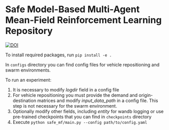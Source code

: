 # Safe Model-Based Multi-Agent Mean-Field Reinforcement Learning Repository

[![DOI](https://zenodo.org/badge/655903764.svg)](https://doi.org/10.5281/zenodo.10431635)

To install required packages, run `pip install -e .`

In `configs` directory you can find config files for vehicle repositioning and swarm environments.

To run an experiment:
1. It is necessary to modify *logdir* field in a config file
2. For vehicle repositioning you must provide the demand and origin-destination matrices and modify *input_data_path* in a config file. This step is not necessary for the swarm environment. 
2. Optionally modify other fields, including *entity* for wandb logging or use pre-trained checkpoints that you can find in `checkpoints` directory
3. Execute `python safe_mf/main.py --config path/to/config.yaml`


